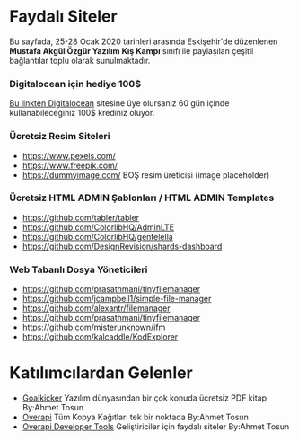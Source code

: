 # Faydalı Siteler

Bu sayfada, 25-28 Ocak 2020 tarihleri arasında Eskişehir'de düzenlenen **Mustafa Akgül Özgür Yazılım Kış Kampı** sınıfı ile paylaşılan çeşitli bağlantılar toplu olarak sunulmaktadır.

### Digitalocean için hediye 100$
[Bu linkten Digitalocean](https://m.do.co/c/4385aed96dc4) sitesine üye olursanız 60 gün içinde kullanabileceğiniz 100$ krediniz oluyor.

### Ücretsiz Resim Siteleri
- https://www.pexels.com/
- https://www.freepik.com/
- https://dummyimage.com/  BOŞ resim üreticisi (image placeholder)


### Ücretsiz HTML ADMIN Şablonları / HTML ADMIN Templates
- https://github.com/tabler/tabler
- https://github.com/ColorlibHQ/AdminLTE
- https://github.com/ColorlibHQ/gentelella
- https://github.com/DesignRevision/shards-dashboard


### Web Tabanlı Dosya Yöneticileri
- https://github.com/prasathmani/tinyfilemanager
- https://github.com/jcampbell1/simple-file-manager
- https://github.com/alexantr/filemanager
- https://github.com/prasathmani/tinyfilemanager
- https://github.com/misterunknown/ifm
- https://github.com/kalcaddle/KodExplorer


# Katılımcılardan Gelenler
- [Goalkicker](https://goalkicker.com/) Yazılım dünyasından bir çok konuda ücretsiz PDF kitap By:Ahmet Tosun
- [Overapi](http://overapi.com/) Tüm Kopya Kağıtları tek bir noktada By:Ahmet Tosun
- [Overapi Developer Tools](http://overapi.com/developer-tools/) Geliştiriciler için faydalı siteler By:Ahmet Tosun
